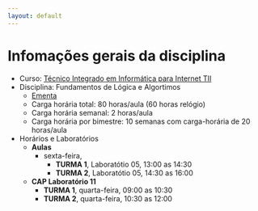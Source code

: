 ```yaml
---
layout: default
---
```


# [](#header-1) Infomações gerais da disciplina

- Curso: [Técnico Integrado em Informática para Internet TII](http://diatinf.ifrn.edu.br/doku.php?id=cursos:tecnicos:ii:start)
- Disciplina: Fundamentos de Lógica e Algortimos
  - [Ementa](http://diatinf.ifrn.edu.br/lib/exe/fetch.php?media=cursos:tecnicos:ii:info1_-_fundamentos_de_logica_e_algoritmos.pdf)
  - Carga horária total: 80 horas/aula (60 horas relógio)
  - Carga horária semanal: 2 horas/aula
  - Carga horária por bimestre: 10 semanas com carga-horária de 20 horas/aula
- Horários e Laboratórios
  - **Aulas**
    - sexta-feira,
      - **TURMA 1**, Laboratótio 05, 13:00 as 14:30
      - **TURMA 2**, Laboratótio 05, 14:30 as 16:00
  - **CAP Laboratório 11**
    - **TURMA 1**, quarta-feira, 09:00 as 10:30
    - **TURMA 2**, quarta-feira, 10:30 as 12:00
